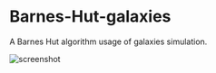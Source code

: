 # Barnes-Hut-galaxies

A Barnes Hut algorithm usage of galaxies simulation.

![screenshot](https://user-images.githubusercontent.com/94078957/161405555-30def1f7-87e2-4f28-ab04-16b157c9ce4a.png)
